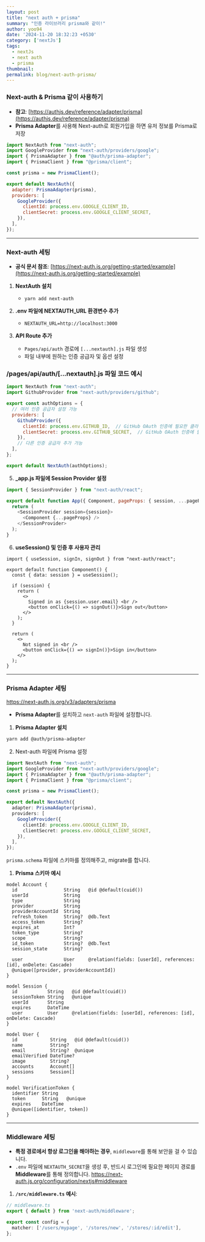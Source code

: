 ```yaml
---
layout: post
title: "next auth + prisma"
summary: "인증 라이브러리 prisma와 같이!"
author: yoo94
date: '2024-11-20 18:32:23 +0530'
category: ['nextJs']
tags:
  - nextJs
  - next auth
  - prisma
thumbnail: 
permalink: blog/next-auth-prisma/
---
```


### Next-auth & Prisma 같이 사용하기

- **참고**: [https://authjs.dev/reference/adapter/prisma](https://authjs.dev/reference/adapter/prisma)
- **Prisma Adapter**를 사용해 Next-auth로 회원가입을 하면 유저 정보를 Prisma로 저장

```js
import NextAuth from "next-auth";
import GoogleProvider from "next-auth/providers/google";
import { PrismaAdapter } from "@auth/prisma-adapter";
import { PrismaClient } from "@prisma/client";

const prisma = new PrismaClient();

export default NextAuth({
  adapter: PrismaAdapter(prisma),
  providers: [
    GoogleProvider({
      clientId: process.env.GOOGLE_CLIENT_ID,
      clientSecret: process.env.GOOGLE_CLIENT_SECRET,
    }),
  ],
});
```
---

### Next-auth 세팅

- **공식 문서 참조**: [https://next-auth.js.org/getting-started/example](https://next-auth.js.org/getting-started/example)

1. **NextAuth 설치**
   - `yarn add next-auth`

2. **.env 파일에 NEXTAUTH_URL 환경변수 추가**
   - `NEXTAUTH_URL=http://localhost:3000`

3. **API Route 추가**
   - `Pages/api/auth` 경로에 `[...nextauth].js` 파일 생성
   - 파일 내부에 원하는 인증 공급자 및 옵션 설정

### /pages/api/auth/[...nextauth].js 파일 코드 예시

```js
import NextAuth from "next-auth";
import GithubProvider from "next-auth/providers/github";

export const authOptions = {
  // 여러 인증 공급자 설정 가능
  providers: [
    GithubProvider({
      clientId: process.env.GITHUB_ID,  // GitHub OAuth 인증에 필요한 클라이언트 ID
      clientSecret: process.env.GITHUB_SECRET,  // GitHub OAuth 인증에 필요한 클라이언트 시크릿
    }),
    // 다른 인증 공급자 추가 가능
  ],
};

export default NextAuth(authOptions);
```

5. **_app.js 파일에 Session Provider 설정**

```js
import { SessionProvider } from "next-auth/react";

export default function App({ Component, pageProps: { session, ...pageProps } }) {
  return (
    <SessionProvider session={session}>
      <Component {...pageProps} />
    </SessionProvider>
  );
}
```

6. **useSession() 및 인증 후 사용자 관리**

```tsx
import { useSession, signIn, signOut } from "next-auth/react";

export default function Component() {
  const { data: session } = useSession();

  if (session) {
    return (
      <>
        Signed in as {session.user.email} <br />
        <button onClick={() => signOut()}>Sign out</button>
      </>
    );
  }

  return (
    <>
      Not signed in <br />
      <button onClick={() => signIn()}>Sign in</button>
    </>
  );
}

```

---

### Prisma Adapter 세팅
https://next-auth.js.org/v3/adapters/prisma
- **Prisma Adapter**를 설치하고 `next-auth` 파일에 설정합니다.

1. **Prisma Adapter 설치**

```bash
yarn add @auth/prisma-adapter
```

2. Next-auth 파일에 Prisma 설정

```ts
import NextAuth from "next-auth";
import GoogleProvider from "next-auth/providers/google";
import { PrismaAdapter } from "@auth/prisma-adapter";
import { PrismaClient } from "@prisma/client";

const prisma = new PrismaClient();

export default NextAuth({
  adapter: PrismaAdapter(prisma),
  providers: [
    GoogleProvider({
      clientId: process.env.GOOGLE_CLIENT_ID,
      clientSecret: process.env.GOOGLE_CLIENT_SECRET,
    }),
  ],
});

```

`prisma.schema` 파일에 스키마를 정의해주고, migrate를 합니다.

1. **Prisma 스키마 예시**

```text
model Account {
  id                 String   @id @default(cuid())
  userId             String
  type               String
  provider           String
  providerAccountId  String
  refresh_token      String?  @db.Text
  access_token       String?
  expires_at         Int?
  token_type         String?
  scope              String?
  id_token           String?  @db.Text
  session_state      String?

  user               User     @relation(fields: [userId], references: [id], onDelete: Cascade)
  @unique([provider, providerAccountId])
}

model Session {
  id           String   @id @default(cuid())
  sessionToken String   @unique
  userId       String
  expires      DateTime
  user         User     @relation(fields: [userId], references: [id], onDelete: Cascade)
}

model User {
  id            String   @id @default(cuid())
  name          String?
  email         String?  @unique
  emailVerified DateTime?
  image         String?
  accounts      Account[]
  sessions      Session[]
}

model VerificationToken {
  identifier String
  token      String   @unique
  expires    DateTime
  @unique([identifier, token])
}
```

---

### Middleware 세팅

- **특정 경로에서 항상 로그인을 해야하는 경우**, `middleware`를 통해 보안을 걸 수 있습니다.
- `.env` 파일에 `NEXTAUTH_SECRET`을 생성 후, 반드시 로그인에 필요한 페이지 경로를 **Middleware**를 통해 정의합니다.
  https://next-auth.js.org/configuration/nextjs#middleware
1. **`/src/middleware.ts` 예시**:

```typescript
// middleware.ts
export { default } from 'next-auth/middleware';

export const config = {
  matcher: ['/users/mypage', '/stores/new', '/stores/:id/edit'],
};
```